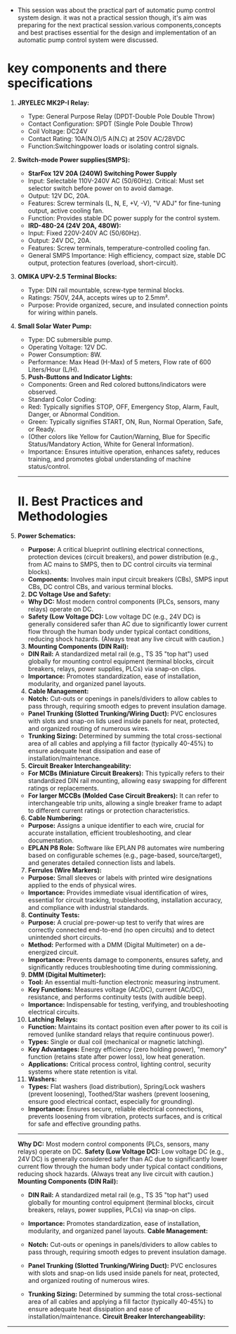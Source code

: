 - This session was about the practical part of automatic pump control system design.
it was not a practical session though, it's aim was preparing for the next practical session.various components,concepts and best practises essential for the design and implementation of an automatic pump control system were discussed.
# key components and there specifications
1. **JRYELEC MK2P-I Relay:**
   - Type: General Purpose Relay (DPDT-Double Pole Double Throw)
   - Contact Configuration: SPDT (Single Pole Double Throw)
   - Coil Voltage: DC24V
   - Contact Rating: 10A(N.O)/5 A(N.C) at 250V AC/28VDC
   - Function:Switchingpower loads or isolating control signals.
2. **Switch-mode Power supplies(SMPS):**
   - **StarFox 12V 20A (240W) Switching Power Supply**
   - Input: Selectable 110V-240V AC (50/60Hz). Critical: Must set selector switch before power on to avoid damage.
   - Output: 12V DC, 20A.
   - Features: Screw terminals (L, N, E, +V, -V), "V ADJ" for fine-tuning output, active cooling fan.
   - Function: Provides stable DC power supply for the control system.
   - **IRD-480-24 (24V 20A, 480W):**
   - Input: Fixed 220V-240V AC (50/60Hz).
   - Output: 24V DC, 20A.
   - Features: Screw terminals, temperature-controlled cooling fan.
   - General SMPS Importance: High efficiency, compact size, stable DC output, protection features (overload, short-circuit).
3. **OMIKA UPV-2.5 Terminal Blocks:**
   - Type: DIN rail mountable, screw-type terminal blocks.
   - Ratings: 750V, 24A, accepts wires up to 2.5mm².
   - Purpose: Provide organized, secure, and insulated connection points for wiring within panels.
4. **Small Solar Water Pump:**
   - Type: DC submersible pump.
   - Operating Voltage: 12V DC.
   - Power Consumption: 8W.
   - Performance: Max Head (H-Max) of 5 meters, Flow rate of 600 Liters/Hour (L/H).

   5. **Push-Buttons and Indicator Lights:**
   - Components: Green and Red colored buttons/indicators were observed.
   - Standard Color Coding:
   - Red: Typically signifies STOP, OFF, Emergency Stop, Alarm, Fault, Danger, or Abnormal Condition.
   - Green: Typically signifies START, ON, Run, Normal Operation, Safe, or Ready.
   - (Other colors like Yellow for Caution/Warning, Blue for Specific Status/Mandatory Action, White for General Information).
   - Importance: Ensures intuitive operation, enhances safety, reduces training, and promotes global understanding of machine status/control.
   ---

   # II. Best Practices and Methodologies
1. **Power Schematics:**
   - **Purpose:** A critical blueprint outlining electrical connections, protection devices (circuit breakers), and power distribution (e.g., from AC mains to SMPS, then to DC control circuits via terminal blocks).
   - **Components:** Involves main input circuit breakers (CBs), SMPS input CBs, DC control CBs, and various terminal blocks.           

   2. **DC Voltage Use and Safety:**
   - **Why DC:** Most modern control components (PLCs, sensors, many relays) operate on DC.
   - **Safety (Low Voltage DC):** Low voltage DC (e.g., 24V DC) is generally considered safer than AC due to significantly lower current flow through the human body under typical contact conditions, reducing shock hazards. (Always treat any live circuit with caution.)
   3. **Mounting Components (DIN Rail):**
   - **DIN Rail:** A standardized metal rail (e.g., TS 35 "top hat") used globally for mounting control equipment (terminal blocks, circuit breakers, relays, power supplies, PLCs) via snap-on clips.
   - **Importance:** Promotes standardization, ease of installation, modularity, and organized panel layouts.
   4. **Cable Management:**
   - **Notch:** Cut-outs or openings in panels/dividers to allow cables to pass through, requiring smooth edges to prevent insulation damage.
   - **Panel Trunking (Slotted Trunking/Wiring Duct):** PVC enclosures with slots and snap-on lids used inside panels for neat, protected, and organized routing of numerous wires.
   - **Trunking Sizing:** Determined by summing the total cross-sectional area of all cables and applying a fill factor (typically 40-45%) to ensure adequate heat dissipation and ease of installation/maintenance.
   5. **Circuit Breaker Interchangeability:**
   - **For MCBs (Miniature Circuit Breakers):** This typically refers to their standardized DIN rail mounting, allowing easy swapping for different ratings or replacements.
   - **For larger MCCBs (Molded Case Circuit Breakers):** It can refer to interchangeable trip units, allowing a single breaker frame to adapt to different current ratings or protection characteristics.
   6. **Cable Numbering:**
   - **Purpose:** Assigns a unique identifier to each wire, crucial for accurate installation, efficient troubleshooting, and clear documentation.
   - **EPLAN P8 Role:** Software like EPLAN P8 automates wire numbering based on configurable schemes (e.g., page-based, source/target), and generates detailed connection lists and labels.
   7. **Ferrules (Wire Markers):**
   - **Purpose:** Small sleeves or labels with printed wire designations applied to the ends of physical wires.
   - **Importance:** Provides immediate visual identification of wires, essential for circuit tracking, troubleshooting, installation accuracy, and compliance with industrial standards.
   8. **Continuity Tests:**
   - **Purpose:** A crucial pre-power-up test to verify that wires are correctly connected end-to-end (no open circuits) and to detect unintended short circuits.
   - **Method:** Performed with a DMM (Digital Multimeter) on a de-energized circuit.
   - **Importance:** Prevents damage to components, ensures safety, and significantly reduces troubleshooting time during commissioning.
   9. **DMM (Digital Multimeter):**
   - **Tool:** An essential multi-function electronic measuring instrument.
   - **Key Functions:** Measures voltage (AC/DC), current (AC/DC), resistance, and performs continuity tests (with audible beep).
   - **Importance:** Indispensable for testing, verifying, and troubleshooting electrical circuits.
   10. **Latching Relays:**
   - **Function:** Maintains its contact position even after power to its coil is removed (unlike standard relays that require continuous power).
   - **Types:** Single or dual coil (mechanical or magnetic latching).
   - **Key Advantages:** Energy efficiency (zero holding power), "memory" function (retains state after power loss), low heat generation.
   - **Applications:** Critical process control, lighting control, security systems where state retention is vital.
   11. **Washers:**
   - **Types:** Flat washers (load distribution), Spring/Lock washers (prevent loosening), Toothed/Star washers (prevent loosening, ensure good electrical contact, especially for grounding).
   - **Importance:** Ensures secure, reliable electrical connections, prevents loosening from vibration, protects surfaces, and is critical for safe and effective grounding paths.

   ---

   **Why DC:** Most modern control components (PLCs, sensors, many relays) operate on DC.
   **Safety (Low Voltage DC):** Low voltage DC (e.g., 24V DC) is generally considered safer than AC due to significantly lower current flow through the human body under typical contact conditions, reducing shock hazards. (Always treat any live circuit with caution.)
   **Mounting Components (DIN Rail):**

   - **DIN Rail:** A standardized metal rail (e.g., TS 35 "top hat") used globally for mounting control equipment (terminal blocks, circuit breakers, relays, power supplies, PLCs) via snap-on clips.
   - **Importance:** Promotes standardization, ease of installation, modularity, and organized panel layouts.
   **Cable Management:**

   - **Notch:** Cut-outs or openings in panels/dividers to allow cables to pass through, requiring smooth edges to prevent insulation damage.
   - **Panel Trunking (Slotted Trunking/Wiring Duct):** PVC enclosures with slots and snap-on lids used inside panels for neat, protected, and organized routing of numerous wires.
   - **Trunking Sizing:** Determined by summing the total cross-sectional area of all cables and applying a fill factor (typically 40-45%) to ensure adequate heat dissipation and ease of installation/maintenance.
   **Circuit Breaker Interchangeability:**

---